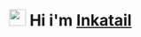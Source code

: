 # <img src="https://raw.githubusercontent.com/MartinHeinz/MartinHeinz/master/wave.gif" width="30px"> **Hi** i'm [__Inkatail__](https://github.com/Inkatail)
